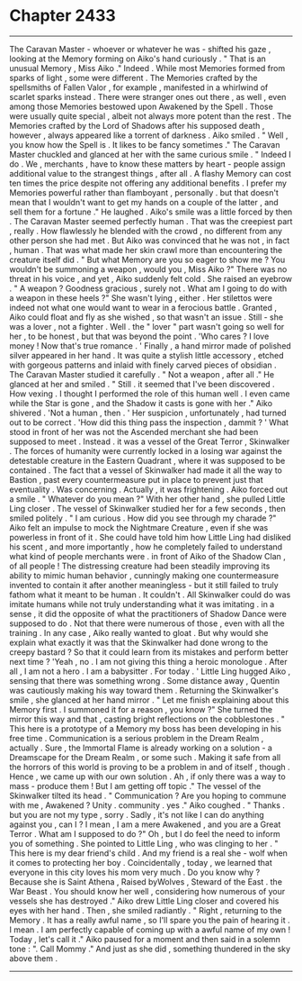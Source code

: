 
# Chapter 2433


---

The Caravan Master - whoever or whatever he was - shifted his gaze , looking at the Memory forming on Aiko's hand curiously .
" That is an unusual Memory , Miss Aiko ."
Indeed . While most Memories formed from sparks of light , some were different . The Memories crafted by the spellsmiths of Fallen Valor , for example , manifested in a whirlwind of scarlet sparks instead . There were stranger ones out there , as well , even among those Memories bestowed upon Awakened by the Spell . Those were usually quite special , albeit not always more potent than the rest . The Memories crafted by the Lord of Shadows after his supposed death , however , always appeared like a torrent of darkness .
Aiko smiled .
" Well , you know how the Spell is . It likes to be fancy sometimes ."
The Caravan Master chuckled and glanced at her with the same curious smile .
" Indeed I do . We , merchants , have to know these matters by heart - people assign additional value to the strangest things , after all . A flashy Memory can cost ten times the price despite not offering any additional benefits . I prefer my Memories powerful rather than flamboyant , personally . but that doesn't mean that I wouldn't want to get my hands on a couple of the latter , and sell them for a fortune ." He laughed .
Aiko's smile was a little forced by then . The Caravan Master seemed perfectly human .
That was the creepiest part , really . How flawlessly he blended with the crowd , no different from any other person she had met .
But Aiko was convinced that he was not , in fact , human . That was what made her skin crawl more than encountering the creature itself did .
" But what Memory are you so eager to show me ? You wouldn't be summoning a weapon , would you , Miss Aiko ?" There was no threat in his voice , and yet , Aiko suddenly felt cold .
She raised an eyebrow .
" A weapon ? Goodness gracious , surely not . What am I going to do with a weapon in these heels ?"
She wasn't lying , either .
Her stilettos were indeed not what one would want to wear in a ferocious battle . Granted , Aiko could float and fly as she wished , so that wasn't an issue . Still - she was a lover , not a fighter . Well . the " lover " part wasn't going so well for her , to be honest , but that was beyond the point .
'Who cares ? I love money ! Now that's true romance . '
Finally , a hand mirror made of polished silver appeared in her hand . It was quite a stylish little accessory , etched with gorgeous patterns and inlaid with finely carved pieces of obsidian . The Caravan Master studied it carefully .
" Not a weapon , after all ."
He glanced at her and smiled .
" Still . it seemed that I've been discovered . How vexing . I thought I performed the role of this human well . I even came while the Star is gone , and the Shadow it casts is gone with her ."
Aiko shivered .
'Not a human , then . '
Her suspicion , unfortunately , had turned out to be correct .
'How did this thing pass the inspection , dammit ? '
What stood in front of her was not the Ascended merchant she had been supposed to meet . Instead . it was a vessel of the Great Terror , Skinwalker .
The forces of humanity were currently locked in a losing war against the detestable creature in the Eastern Quadrant , where it was supposed to be contained . The fact that a vessel of Skinwalker had made it all the way to Bastion , past every countermeasure put in place to prevent just that eventuality . Was concerning . Actually , it was frightening .
Aiko forced out a smile .
" Whatever do you mean ?"
With her other hand , she pulled Little Ling closer .
The vessel of Skinwalker studied her for a few seconds , then smiled politely .
" I am curious . How did you see through my charade ?"
Aiko felt an impulse to mock the Nightmare Creature , even if she was powerless in front of it .
She could have told him how Little Ling had disliked his scent , and more importantly , how he completely failed to understand what kind of people merchants were . in front of Aiko of the Shadow Clan , of all people !
The distressing creature had been steadily improving its ability to mimic human behavior , cunningly making one countermeasure invented to contain it after another meaningless - but it still failed to truly fathom what it meant to be human . It couldn't . All Skinwalker could do was imitate humans while not truly understanding what it was imitating . in a sense , it did the opposite of what the practitioners of Shadow Dance were supposed to do . Not that there were numerous of those , even with all the training .
In any case , Aiko really wanted to gloat .
But why would she explain what exactly it was that the Skinwalker had done wrong to the creepy bastard ? So that it could learn from its mistakes and perform better next time ?
'Yeah , no . I am not giving this thing a heroic monologue . After all , I am not a hero . I am a babysitter . For today . '
Little Ling hugged Aiko , sensing that there was something wrong . Some distance away , Quentin was cautiously making his way toward them .
Returning the Skinwalker's smile , she glanced at her hand mirror .
" Let me finish explaining about this Memory first . I summoned it for a reason , you know ?"
She turned the mirror this way and that , casting bright reflections on the cobblestones .
" This here is a prototype of a Memory my boss has been developing in his free time . Communication is a serious problem in the Dream Realm , actually . Sure , the Immortal Flame is already working on a solution - a Dreamscape for the Dream Realm , or some such . Making it safe from all the horrors of this world is proving to be a problem in and of itself , though . Hence , we came up with our own solution . Ah , if only there was a way to mass - produce them ! But I am getting off topic ."
The vessel of the Skinwalker tilted its head .
" Communication ? Are you hoping to commune with me , Awakened ? Unity . community . yes ."
Aiko coughed .
" Thanks . but you are not my type , sorry . Sadly , it's not like I can do anything against you , can I ? I mean , I am a mere Awakened , and you are a Great Terror . What am I supposed to do ?"
Oh , but I do feel the need to inform you of something .
She pointed to Little Ling , who was clinging to her .
" This here is my dear friend's child . And my friend is a real she - wolf when it comes to protecting her boy . Coincidentally , today , we learned that everyone in this city loves his mom very much . Do you know why ? Because she is Saint Athena , Raised byWolves , Steward of the East . the War Beast . You should know her well , considering how numerous of your vessels she has destroyed ."
Aiko drew Little Ling closer and covered his eyes with her hand .
Then , she smiled radiantly .
" Right , returning to the Memory . It has a really awful name , so I'll spare you the pain of hearing it . I mean . I am perfectly capable of coming up with a awful name of my own ! Today , let's call it ."
Aiko paused for a moment and then said in a solemn tone :
". Call Mommy ."
And just as she did , something thundered in the sky above them .

---

